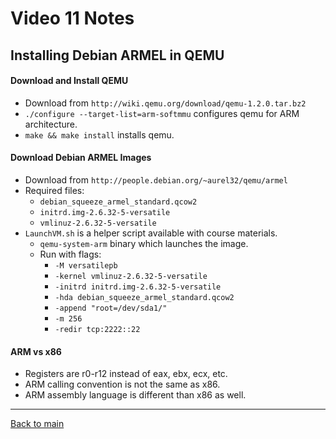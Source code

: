# Video 11 Notes

## Installing Debian ARMEL in QEMU

#### Download and Install QEMU
- Download from ```http://wiki.qemu.org/download/qemu-1.2.0.tar.bz2```
- ```./configure --target-list=arm-softmmu``` configures qemu for ARM architecture.
- ```make && make install``` installs qemu.

#### Download Debian ARMEL Images
- Download from ```http://people.debian.org/~aurel32/qemu/armel```
- Required files:
  - ```debian_squeeze_armel_standard.qcow2```
  - ```initrd.img-2.6.32-5-versatile```
  - ```vmlinuz-2.6.32-5-versatile```
- ```LaunchVM.sh``` is a helper script available with course materials.
  - ```qemu-system-arm``` binary which launches the image.
  - Run with flags:
    - ```-M versatilepb```
    - ```-kernel vmlinuz-2.6.32-5-versatile```
    - ```-initrd initrd.img-2.6.32-5-versatile```
    - ```-hda debian_squeeze_armel_standard.qcow2```
    - ```-append "root=/dev/sda1/"```
    - ```-m 256```
    - ```-redir tcp:2222::22```

#### ARM vs x86
- Registers are r0-r12 instead of eax, ebx, ecx, etc.
- ARM calling convention is not the same as x86.
- ARM assembly language is different than x86 as well.

---
 
[Back to main](https://github.com/rot0xd/SecurityTube/blob/master/SGDE/README.md)
